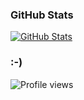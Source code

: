 ### GitHub Stats
[![GitHub Stats](https://github-readme-stats.vercel.app/api?username=Sidd-Pixil&show_icons=true&theme=radical)](https://github.com/Sidd-Pixil)
### :-)
![Profile views](https://komarev.com/ghpvc/?username=Sidd-pixil&color=red&style=flat-square&label=Profile+Views)
